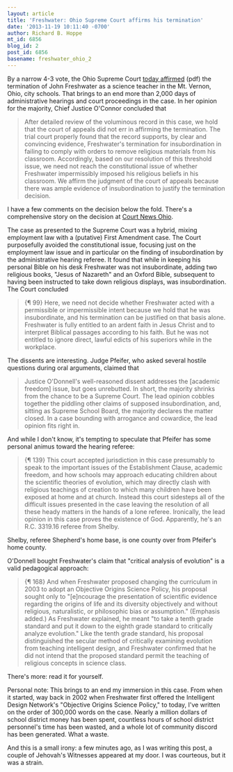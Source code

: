 ```yaml
---
layout: article
title: 'Freshwater: Ohio Supreme Court affirms his termination'
date: '2013-11-19 10:11:40 -0700'
author: Richard B. Hoppe
mt_id: 6856
blog_id: 2
post_id: 6856
basename: freshwater_ohio_2
---
```

By a narrow 4-3 vote, the Ohio Supreme Court [today affirmed](http://www.sconet.state.oh.us/rod/docs/pdf/0/2013/2013-Ohio-5000.pdf) (pdf) the termination of John Freshwater as a science teacher in the Mt. Vernon, Ohio, city schools. That brings to an end more than 2,000 days of administrative hearings and court proceedings in the case. In her opinion for the majority, Chief Justice O'Connor concluded that

> After detailed review of the voluminous record in this case, we hold that the court of appeals did not err in affirming the termination. The trial court properly found that the record supports, by clear and convincing evidence, Freshwater's termination for insubordination in failing to comply with orders to remove religious materials from his classroom. Accordingly, based on our resolution of this threshold issue, we need not reach the constitutional issue of whether Freshwater impermissibly imposed his religious beliefs in his classroom. We affirm the judgment of the court of appeals because there was ample evidence of insubordination to justify the termination decision. 


I have a few comments on the decision below the fold. There's a comprehensive story on the decision at [Court News Ohio](http://www.courtnewsohio.gov/cases/2013/SCO/1119/120613.asp#.UouSexrLGHy).

The case as presented to the Supreme Court was a hybrid, mixing employment law with a (putative) First Amendment case. The Court purposefully avoided the constitutional issue, focusing just on the employment law issue and in particular on the finding of insubordination by the administrative hearing referee. It found that while in keeping his personal Bible on his desk Freshwater was not insubordinate, adding two religious books, "Jesus of Nazareth" and an Oxford Bible, subsequent to having been instructed to take down religious displays, was insubordination. The Court concluded

> {¶ 99} Here, we need not decide whether Freshwater acted with a permissible or impermissible intent because we hold that he was insubordinate, and his termination can be justified on that basis alone. Freshwater is fully entitled to an ardent faith in Jesus Christ and to interpret Biblical passages according to his faith. But he was not entitled to ignore direct, lawful edicts of his superiors while in the workplace. 

The dissents are interesting. Judge Pfeifer, who asked several hostile questions during oral arguments, claimed that

> Justice O'Donnell's well-reasoned dissent addresses the \[academic freedom\] issue, but goes unrebutted. In short, the majority shrinks from the chance to be a Supreme Court. The lead opinion cobbles together the piddling other claims of supposed insubordination, and, sitting as Supreme School Board, the majority declares the matter closed. In a case bounding with arrogance and cowardice, the lead opinion fits right in. 

And while I don't know, it's tempting to speculate that Pfeifer has some personal animus toward the hearing referee:

> {¶ 139} This court accepted jurisdiction in this case presumably to speak to the important issues of the Establishment Clause, academic freedom, and how schools may approach educating children about the scientific theories of evolution, which may directly clash with religious teachings of creation to which many children have been exposed at home and at church. Instead this court sidesteps all of the difficult issues presented in the case leaving the resolution of all these heady matters in the hands of a lone referee. Ironically, the lead opinion in this case proves the existence of God. Apparently, he's an R.C. 3319.16 referee from Shelby. 

Shelby, referee Shepherd's home base, is one county over from Pfeifer's home county. 

O'Donnell bought Freshwater's claim that "critical analysis of evolution" is a valid pedagogical approach:

> {¶ 168} And when Freshwater proposed changing the curriculum in 2003 to adopt an Objective Origins Science Policy, his proposal sought only to "\[e\]ncourage the presentation of scientific evidence regarding the origins of life and its diversity objectively and without religious, naturalistic, or philosophic bias or assumption." (Emphasis added.) As Freshwater explained, he meant "to take a tenth grade standard and put it down to the eighth grade standard to critically analyze evolution." Like the tenth grade standard, his proposal distinguished the secular method of critically examining evolution from teaching intelligent design, and Freshwater confirmed that he did not intend that the proposed standard permit the teaching of religious concepts in science class. 

There's more: read it for yourself.

Personal note: This brings to an end my immersion in this case. From when it started, way back in 2002 when Freshwater first offered the Intelligent Design Network's "Objective Origins Science Policy," to today, I've written on the order of 300,000 words on the case. Nearly a million dollars of school district money has been spent, countless hours of school district personnel's time has been wasted, and a whole lot of community discord has been generated. What a waste.

And this is a small irony: a few minutes ago, as I was writing this post, a couple of Jehovah's Witnesses appeared at my door. I was courteous, but it was a strain.
